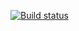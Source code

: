 [![Build status](https://ci.appveyor.com/api/projects/status/a11mjash16r71uxe/branch/master?svg=true)](https://ci.appveyor.com/project/ElinaHaf/rest/branch/master)